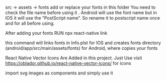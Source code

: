<!-- //FONTS -->
<!-- ANDROID -->

src -> assets -> fonts
add or replace your fonts in this folder
You need to check the file name before using it . Android will use the font name but in IOS it will use the “PostScript name”.
So rename it to postscript name once and for all before using.

After adding your fonts
RUN
npx react-native link

this command will links fonts in Info.plst for IOS and creates fonts directory (android/app/src/main/assets/fonts) for Android, where copies your fonts

<!-- React Native Vector Icons -->

React Native Vector Icons Are Added in this project. Just Use
visit https://oblador.github.io/react-native-vector-icons/ for icons



<!-- React Native SVG Integrated -->

import svg images as components and simply use it

